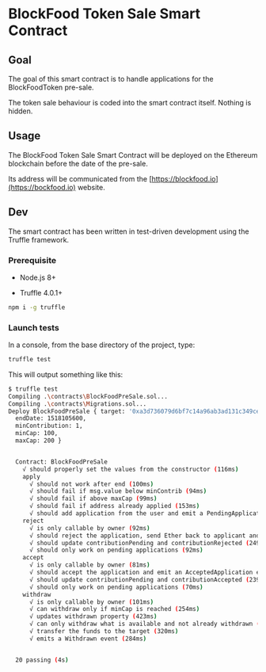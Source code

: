 # BlockFood Token Sale Smart Contract

## Goal

The goal of this smart contract is to handle applications for the BlockFoodToken pre-sale.

The token sale behaviour is coded into the smart contract itself. Nothing is hidden.

## Usage

The BlockFood Token Sale Smart Contract will be deployed on the Ethereum blockchain before the date of the pre-sale.

Its address will be communicated from the [https://blockfood.io](https://bockfood.io) website.

## Dev

The smart contract has been written in test-driven development using the Truffle framework.

### Prerequisite

- Node.js 8+

- Truffle 4.0.1+

```bash
npm i -g truffle
```

### Launch tests

In a console, from the base directory of the project, type:

```bash
truffle test
```

This will output something like this:

```bash
$ truffle test
Compiling .\contracts\BlockFoodPreSale.sol...
Compiling .\contracts\Migrations.sol...
Deploy BlockFoodPreSale { target: '0xa3d736079d6bf7c14a96ab3ad131c349ceaf141e',
  endDate: 1518105600,
  minContribution: 1,
  minCap: 100,
  maxCap: 200 }


  Contract: BlockFoodPreSale
    √ should properly set the values from the constructor (116ms)
    apply
      √ should not work after end (100ms)
      √ should fail if msg.value below minContrib (94ms)
      √ should fail if above maxCap (99ms)
      √ should fail if address already applied (153ms)
      √ should add application from the user and emit a PendingApplication event (176ms)
    reject
      √ is only callable by owner (92ms)
      √ should reject the application, send Ether back to applicant and emit a RejectedApplication event (239ms)
      √ should update contributionPending and contributionRejected (249ms)
      √ should only work on pending applications (92ms)
    accept
      √ is only callable by owner (81ms)
      √ should accept the application and emit an AcceptedApplication event (176ms)
      √ should update contributionPending and contributionAccepted (239ms)
      √ should only work on pending applications (70ms)
    withdraw
      √ is only callable by owner (101ms)
      √ can withdraw only if minCap is reached (254ms)
      √ updates withdrawn property (423ms)
      √ can only withdraw what is available and not already withdrawn (403ms)
      √ transfer the funds to the target (320ms)
      √ emits a Withdrawn event (284ms)


  20 passing (4s)
```